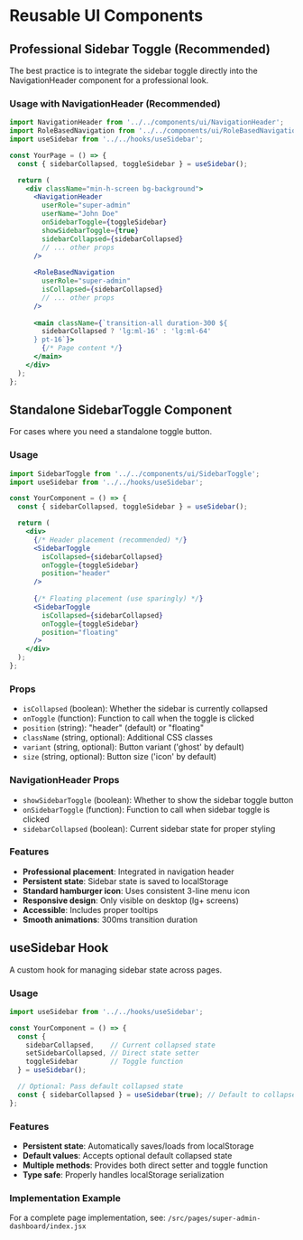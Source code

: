 # Reusable UI Components

## Professional Sidebar Toggle (Recommended)

The best practice is to integrate the sidebar toggle directly into the NavigationHeader component for a professional look.

### Usage with NavigationHeader (Recommended)

```jsx
import NavigationHeader from '../../components/ui/NavigationHeader';
import RoleBasedNavigation from '../../components/ui/RoleBasedNavigation';
import useSidebar from '../../hooks/useSidebar';

const YourPage = () => {
  const { sidebarCollapsed, toggleSidebar } = useSidebar();

  return (
    <div className="min-h-screen bg-background">
      <NavigationHeader
        userRole="super-admin"
        userName="John Doe"
        onSidebarToggle={toggleSidebar}
        showSidebarToggle={true}
        sidebarCollapsed={sidebarCollapsed}
        // ... other props
      />
      
      <RoleBasedNavigation
        userRole="super-admin"
        isCollapsed={sidebarCollapsed}
        // ... other props
      />
      
      <main className={`transition-all duration-300 ${
        sidebarCollapsed ? 'lg:ml-16' : 'lg:ml-64'
      } pt-16`}>
        {/* Page content */}
      </main>
    </div>
  );
};
```

## Standalone SidebarToggle Component

For cases where you need a standalone toggle button.

### Usage

```jsx
import SidebarToggle from '../../components/ui/SidebarToggle';
import useSidebar from '../../hooks/useSidebar';

const YourComponent = () => {
  const { sidebarCollapsed, toggleSidebar } = useSidebar();

  return (
    <div>
      {/* Header placement (recommended) */}
      <SidebarToggle
        isCollapsed={sidebarCollapsed}
        onToggle={toggleSidebar}
        position="header"
      />
      
      {/* Floating placement (use sparingly) */}
      <SidebarToggle
        isCollapsed={sidebarCollapsed}
        onToggle={toggleSidebar}
        position="floating"
      />
    </div>
  );
};
```

### Props

- `isCollapsed` (boolean): Whether the sidebar is currently collapsed
- `onToggle` (function): Function to call when the toggle is clicked
- `position` (string): "header" (default) or "floating"
- `className` (string, optional): Additional CSS classes
- `variant` (string, optional): Button variant ('ghost' by default)
- `size` (string, optional): Button size ('icon' by default)

### NavigationHeader Props

- `showSidebarToggle` (boolean): Whether to show the sidebar toggle button
- `onSidebarToggle` (function): Function to call when sidebar toggle is clicked
- `sidebarCollapsed` (boolean): Current sidebar state for proper styling

### Features

- **Professional placement**: Integrated in navigation header
- **Persistent state**: Sidebar state is saved to localStorage
- **Standard hamburger icon**: Uses consistent 3-line menu icon
- **Responsive design**: Only visible on desktop (lg+ screens)
- **Accessible**: Includes proper tooltips
- **Smooth animations**: 300ms transition duration

## useSidebar Hook

A custom hook for managing sidebar state across pages.

### Usage

```jsx
import useSidebar from '../../hooks/useSidebar';

const YourComponent = () => {
  const { 
    sidebarCollapsed,    // Current collapsed state
    setSidebarCollapsed, // Direct state setter
    toggleSidebar        // Toggle function
  } = useSidebar();

  // Optional: Pass default collapsed state
  const { sidebarCollapsed } = useSidebar(true); // Default to collapsed
};
```

### Features

- **Persistent state**: Automatically saves/loads from localStorage
- **Default values**: Accepts optional default collapsed state
- **Multiple methods**: Provides both direct setter and toggle function
- **Type safe**: Properly handles localStorage serialization

### Implementation Example

For a complete page implementation, see:
`/src/pages/super-admin-dashboard/index.jsx`
